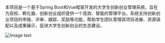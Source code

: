 本项目是一个基于Spring Boot和Vue框架开发的大学生创新创业管理系统，旨在为高校、孵化器、创新创业组织提供一个高效、智能的管理平台。系统支持创新创业项目的申报、评审、跟踪、奖励等功能，帮助学生团队管理其项目进展、资源调配以及成果展示，促进大学生创新创业的生态建设。

![Image text](填上你复制的地址即可)
